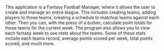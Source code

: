 This application is a Fantasy Football Manager, where it allows the user to create and manage an entire league. 
This includes creating teams, adding players to those teams, creating a schedule to matchup teams against each other.
Then you can, with the press of a button, calculate point totals for those teams for the current week. The program also
allows you to view each fantasy week to see stats about the teams. Some of these stats include each teams record, average points 
scored per week, total points scored, and much more. 
